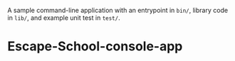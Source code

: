 A sample command-line application with an entrypoint in `bin/`, library code
in `lib/`, and example unit test in `test/`.
# Escape-School-console-app
